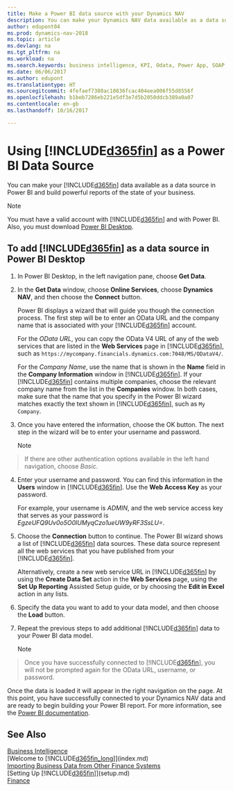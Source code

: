 ```yaml
---
title: Make a Power BI data source with your Dynamics NAV
description: You can make your Dynamics NAV data available as a data source in Power BI and build powerful reports of the state of your business.
author: edupont04
ms.prod: dynamics-nav-2018
ms.topic: article
ms.devlang: na
ms.tgt_pltfrm: na
ms.workload: na
ms.search.keywords: business intelligence, KPI, Odata, Power App, SOAP, analysis
ms.date: 06/06/2017
ms.author: edupont
ms.translationtype: HT
ms.sourcegitcommit: 4fefaef7380ac10836fcac404eea006f55d8556f
ms.openlocfilehash: b1beb7286eb221e5df3e7d5b2050ddcb389a0a07
ms.contentlocale: en-gb
ms.lasthandoff: 10/16/2017

---
```

# <a name="using-included365finincludesd365finmdmd-as-a-power-bi-data-source"></a>Using [!INCLUDE[d365fin](includes/d365fin_md.md)] as a Power BI Data Source
You can make your [!INCLUDE[d365fin](includes/d365fin_md.md)] data available as a data source in Power BI and build powerful reports of the state of your business.  

> [!NOTE]  
>   You must have a valid account with [!INCLUDE[d365fin](includes/d365fin_md.md)] and with Power BI. Also, you must download [Power BI Desktop](https://powerbi.microsoft.com/en-us/desktop/).  

## <a name="to-add-included365finincludesd365finmdmd-as-a-data-source-in-power-bi-desktop"></a>To add [!INCLUDE[d365fin](includes/d365fin_md.md)] as a data source in Power BI Desktop
1. In Power BI Desktop, in the left navigation pane, choose **Get Data**.
2. In the **Get Data** window, choose **Online Services**, choose **Dynamics NAV**, and then choose the **Connect** button.

   Power BI displays a wizard that will guide you though the connection process. The first step will be to enter an OData URL and the company name that is associated with your [!INCLUDE[d365fin](includes/d365fin_md.md)] account.  

   For the *OData URL*, you can copy the OData V4 URL of any of the web services that are listed in the **Web Services** page in [!INCLUDE[d365fin](includes/d365fin_md.md)], such as `https://mycompany.financials.dynamics.com:7048/MS/ODataV4/`.  

   For the *Company Name*, use the name that is shown in the **Name** field in the **Company Information** window in [!INCLUDE[d365fin](includes/d365fin_md.md)]. If your [!INCLUDE[d365fin](includes/d365fin_md.md)] contains multiple companies, choose the relevant company name from the list in the **Companies** window. In both cases, make sure that the name that you specify in the Power BI wizard matches exactly the text shown in [!INCLUDE[d365fin](includes/d365fin_md.md)], such as `My Company`.
3. Once you have entered the information, choose the OK button. The next step in the wizard will be to enter your username and password.

   > [!NOTE]  
>    If there are other authentication options available in the left hand navigation, choose *Basic*.
4. Enter your username and password. You can find this information in the **Users** window in [!INCLUDE[d365fin](includes/d365fin_md.md)]. Use the **Web Access Key** as your password.

   For example, your username is *ADMIN*, and the web service access key that serves as your password is *EgzeUFQ9Uv0o5O0lUMyqCzo1ueUW9yRF3SsLU=*.
5. Choose the **Connection** button to continue. The Power BI wizard shows a list of [!INCLUDE[d365fin](includes/d365fin_md.md)] data sources. These data source represent all the web services that you have published from your [!INCLUDE[d365fin](includes/d365fin_md.md)].

   Alternatively, create a new web service URL in [!INCLUDE[d365fin](includes/d365fin_md.md)] by using the **Create Data Set** action in the **Web Services** page, using the **Set Up Reporting** Assisted Setup guide, or by choosing the **Edit in Excel** action in any lists.

6. Specify the data you want to add to your data model, and then choose the **Load** button.
7. Repeat the previous steps to add additional [!INCLUDE[d365fin](includes/d365fin_md.md)] data to your Power BI data model.

   > [!NOTE]  
>    Once you have successfully connected to [!INCLUDE[d365fin](includes/d365fin_md.md)], you will not be prompted again for the OData URL, username, or password.

Once the data is loaded it will appear in the right navigation on the page. At this point, you have successfully connected to your Dynamics NAV data and are ready to begin building your Power BI report. For more information, see the [Power BI documentation](https://powerbi.microsoft.com/documentation/powerbi-landing-page/).

## <a name="see-also"></a>See Also
[Business Intelligence](bi.md)  
[Welcome to [!INCLUDE[d365fin_long](includes/d365fin_long_md.md)]](index.md)  
[Importing Business Data from Other Finance Systems](upload-data.md)  
[Setting Up [!INCLUDE[d365fin](includes/d365fin_md.md)]](setup.md)  
[Finance](finance.md)  

